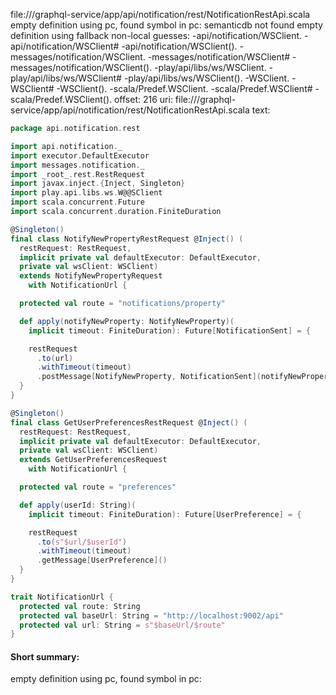file://<WORKSPACE>/graphql-service/app/api/notification/rest/NotificationRestApi.scala
empty definition using pc, found symbol in pc: 
semanticdb not found
empty definition using fallback
non-local guesses:
	 -api/notification/WSClient.
	 -api/notification/WSClient#
	 -api/notification/WSClient().
	 -messages/notification/WSClient.
	 -messages/notification/WSClient#
	 -messages/notification/WSClient().
	 -play/api/libs/ws/WSClient.
	 -play/api/libs/ws/WSClient#
	 -play/api/libs/ws/WSClient().
	 -WSClient.
	 -WSClient#
	 -WSClient().
	 -scala/Predef.WSClient.
	 -scala/Predef.WSClient#
	 -scala/Predef.WSClient().
offset: 216
uri: file://<WORKSPACE>/graphql-service/app/api/notification/rest/NotificationRestApi.scala
text:
```scala
package api.notification.rest

import api.notification._
import executor.DefaultExecutor
import messages.notification._
import _root_.rest.RestRequest
import javax.inject.{Inject, Singleton}
import play.api.libs.ws.W@@SClient
import scala.concurrent.Future
import scala.concurrent.duration.FiniteDuration

@Singleton()
final class NotifyNewPropertyRestRequest @Inject() (
  restRequest: RestRequest,
  implicit private val defaultExecutor: DefaultExecutor,
  private val wsClient: WSClient)
  extends NotifyNewPropertyRequest
    with NotificationUrl {

  protected val route = "notifications/property"

  def apply(notifyNewProperty: NotifyNewProperty)(
    implicit timeout: FiniteDuration): Future[NotificationSent] = {

    restRequest
      .to(url)
      .withTimeout(timeout)
      .postMessage[NotifyNewProperty, NotificationSent](notifyNewProperty)
  }
}

@Singleton()
final class GetUserPreferencesRestRequest @Inject() (
  restRequest: RestRequest,
  implicit private val defaultExecutor: DefaultExecutor,
  private val wsClient: WSClient)
  extends GetUserPreferencesRequest
    with NotificationUrl {

  protected val route = "preferences"

  def apply(userId: String)(
    implicit timeout: FiniteDuration): Future[UserPreference] = {

    restRequest
      .to(s"$url/$userId")
      .withTimeout(timeout)
      .getMessage[UserPreference]()
  }
}

trait NotificationUrl {
  protected val route: String
  protected val baseUrl: String = "http://localhost:9002/api"
  protected val url: String = s"$baseUrl/$route"
}

```


#### Short summary: 

empty definition using pc, found symbol in pc: 